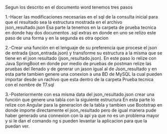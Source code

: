 Segun los descrito en el documento word tenemos tres pasos

1.-Hacer las modificaciones necesarias en el sql de la consulta inicial para que el resultado sea la estructura mostrada en el archivo json_resultado.json 
Esa parte la tenemos en la carpeta de prueba tecnica en donde hay dos documentos .sql extras 
en donde en uno se relizo este paso de una forma y en la segunda es otra opcion

2.-Crear una función en el lenguaje de su preferencia que procese el json de entrada (json_entrada.json) y transforme su estructura a la misma que se tiene en el json resultado (json_resultado.json).
En este paso lo relize con Java SpringBoot en donde por medio de pruebas de postman relize las pruebas del llenado y 
de generar un jason igual al de Json_resultado y en esta parte tambien genere una conexion a una BD de MySQL la cual pueden importar desde un rachivo que esta dentro de la carpeta 
Prueba tecnica con el nombre de T7.sql

3.-Posteriormente con esa misma data del json_resultado.json crear una función que genere una tabla con la siguiente estructura
En esta parte lo relize con Angular para la generacion de la tabla y tambien use Bootstrap en donde importe directamente el json_resultado
pero de igual manera pude haber generado una connexion con la api ya que no es un problema mayor
y si le dan el comando ng s pueden levantar la aplicacion para que la puedan ver.
